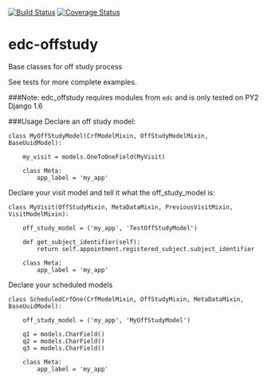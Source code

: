 [![Build Status](https://travis-ci.org/botswana-harvard/edc-offstudy.svg?branch=develop)](https://travis-ci.org/botswana-harvard/edc-offstudy)
[![Coverage Status](https://coveralls.io/repos/botswana-harvard/edc-offstudy/badge.svg)](https://coveralls.io/r/botswana-harvard/edc-offstudy)

# edc-offstudy

Base classes for off study process

See tests for more complete examples.

###Note:
edc_offstudy requires modules from `edc` and is only tested on PY2 Django 1.6

###Usage
Declare an off study model:

	class MyOffStudyModel(CrfModelMixin, OffStudyModelMixin, BaseUuidModel):
	
	    my_visit = models.OneToOneField(MyVisit)
	
	    class Meta:
	        app_label = 'my_app'


Declare your visit model and tell it what the off_study_model is:

    class MyVisit(OffStudyMixin, MetaDataMixin, PreviousVisitMixin, VisitModelMixin):

        off_study_model = ('my_app', 'TestOffStudyModel')

        def get_subject_identifier(self):
            return self.appointment.registered_subject.subject_identifier

        class Meta:
            app_label = 'my_app'

Declare your scheduled models

    class ScheduledCrfOne(CrfModelMixin, OffStudyMixin, MetaDataMixin, BaseUuidModel):

        off_study_model = ('my_app', 'MyOffStudyModel')
    
        q1 = models.CharField()
        q2 = models.CharField()
        q3 = models.CharField()

        class Meta:
            app_label = 'my_app'
    
